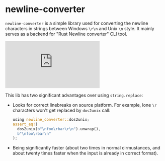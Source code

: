 # newline-converter
`newline-converter` is a simple library used for converting the newline characters in strings between Windows `\r\n` and Unix `\n` style. It mainly serves as a backend for "Rust Newline converter" CLI tool.

[![Build Status](https://dev.azure.com/michal0805/rnc/_apis/build/status/spitfire05.rnc?branchName=master)](https://dev.azure.com/michal0805/rnc/_build/latest?definitionId=1&branchName=master)

This lib has two significant advantages over using `string.replace`:
* Looks for correct linebreaks on source platform. For example, lone `\r` characters won't get replaced by `dos2unix`  call:
  ```rust
  using newline_converter::dos2unix;
  assert_eq!(
    dos2unix(b"\nfoo\rbar\r\n").unwrap(),
    b"\nfoo\rbar\n"
  );
  ```
* Being significantly faster (about two times in normal cirmustances, and about twenty times faster when the input is already in correct format).
